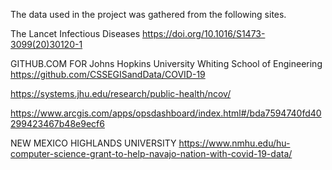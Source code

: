 The data used in the project was gathered from the following sites. 

The Lancet Infectious Diseases
https://doi.org/10.1016/S1473-3099(20)30120-1

GITHUB.COM FOR Johns Hopkins University Whiting School of Engineering
https://github.com/CSSEGISandData/COVID-19

https://systems.jhu.edu/research/public-health/ncov/

https://www.arcgis.com/apps/opsdashboard/index.html#/bda7594740fd40299423467b48e9ecf6

NEW MEXICO HIGHLANDS UNIVERSITY 
https://www.nmhu.edu/hu-computer-science-grant-to-help-navajo-nation-with-covid-19-data/


